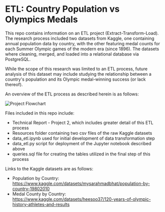 # ETL: Country Population vs Olympics Medals

This repo contains information on an ETL project (Extract-Transform-Load). The research process included two datasets from Kaggle, one containing annual population data by country, with the other featuring medal counts for each Summer Olympic games of the modern era (since 1896). The datasets where cleaning, merged, and loaded into a relational database via PostgreSQL. 

While the scope of this research was limited to an ETL process, future analysis of this dataset may include studying the relationship between a country's population and its Olympic medal-winning success (or lack thereof).  

An overview of the ETL process as described herein is as follows:

![Project Flowchart](https://github.com/VTNoble/Proj-2-Pop-vs-Oly/blob/main/Resources/Flowchart.jpg?raw=true)


Files included in this repo include:
* Technical Report - Project 2, which includes greater detail of this ETL process
* Resources folder containing two csv files of the raw Kaggle datasets
* data_etl.ipynb used for initial development of data transformation step
* data_etl.py script for deployment of the Jupyter notebook described above
* queries.sql file for creating the tables utilized in the final step of this process

Links to the Kaggle datasets are as follows:
* Population by Country: https://www.kaggle.com/datasets/mysarahmadbhat/population-by-country-19802010
* Medal County by Country: https://www.kaggle.com/datasets/heesoo37/120-years-of-olympic-history-athletes-and-results
